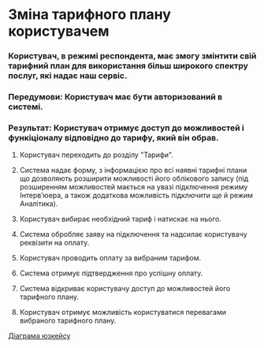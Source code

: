 # Зміна тарифного плану користувачем

### Користувач, в режимі респондента, має змогу змінтити свій тарифний план для використання більш широкого спектру послуг, які надає наш сервіс.

### Передумови: Користувач має бути авторизований в системі.

### Результат: Користувач отримує доступ до можливостей і функіціоналу відповідно до тарифу, який він обрав.  

1. Користувач переходить до розділу "Тарифи".

2. Система надає форму, з інформацією про всі наявні тарифні плани що дозволяють розширити можливості його облікового запису (під розширенням можливостей мається на увазі підключення режиму Інтерв’юера, а також додаткова  можливість підключити ще й режим Аналітика).

3. Користувач вибирає необхідний тариф і натискає на нього.

4. Система обробляє заяву на підключення та надсилає користувачу реквізити на оплату.

5. Користувач проводить оплату за вибраним тарифом.

6. Система отримує підтвердження про успішну оплату.

7. Система відкриває користувачу доступ до можливостей його тарифного плану.

8. Користувач отримує можливість користуватися перевагами вибраного тарифного плану.

[Діаграма юзкейсу](https://github.com/ip-85/System-Dynamics/blob/master/Doc/UMLDiagrams/scenarios/user/Diagrams/UC3-tariffs.md)
